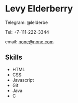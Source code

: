 # Levy Elderberry

Telegram: @lelderbe

Tel: +7-111-222-3344

email: none@none.com

## Skills

- HTML
- CSS
- Javascript
- Git
- Java
- C
